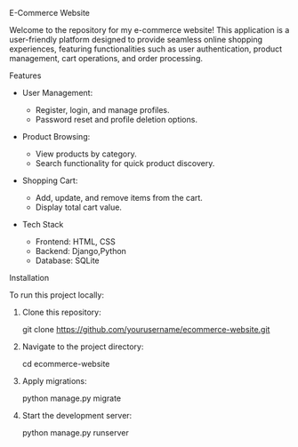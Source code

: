 E-Commerce Website

Welcome to the repository for my e-commerce website! This application is a user-friendly platform designed to provide seamless online shopping experiences, featuring functionalities such as user authentication, product management, cart operations, and order processing.

Features

- User Management:
    - Register, login, and manage profiles.
    - Password reset and profile deletion options.

- Product Browsing:
    - View products by category.
    - Search functionality for quick product discovery.

- Shopping Cart:
    - Add, update, and remove items from the cart.
    - Display total cart value.

- Tech Stack
    - Frontend: HTML, CSS
    - Backend: Django,Python
    - Database: SQLite

Installation

To run this project locally:
1. Clone this repository:

   git clone https://github.com/yourusername/ecommerce-website.git

3. Navigate to the project directory:
   
   cd ecommerce-website
  
5. Apply migrations:

   python manage.py migrate

6. Start the development server:
   
   python manage.py runserver

  

